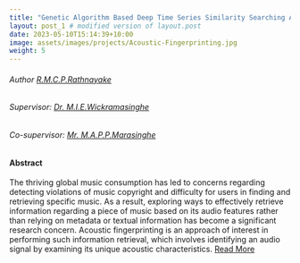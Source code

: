 ```yaml
---
title: "Genetic Algorithm Based Deep Time Series Similarity Searching Approach for Acoustic Fingerprinting"
layout: post_1 # modified version of layout.post
date: 2023-05-10T15:14:39+10:00
image: assets/images/projects/Acoustic-Fingerprinting.jpg
weight: 5
---
```


###### Author [R.M.C.P.Rathnayake](/author/RMCPRathnayake.html)

###### Supervisor: [Dr. M.I.E.Wickramasinghe](/team/dr-manju/index.html)
###### Co-supervisor: [ Mr. M.A.P.P.Marasinghe](/team/pasindu-marasinghe/index.html)

#### Abstract
The thriving global music consumption has led to concerns regarding detecting
violations of music copyright and difficulty for users in finding and retrieving
specific music. As a result, exploring ways to effectively retrieve information
regarding a piece of music based on its audio features rather than relying on
metadata or textual information has become a significant research concern.
Acoustic fingerprinting is an approach of interest in performing such information
retrieval, which involves identifying an audio signal by examining its unique
acoustic characteristics. [Read More](/projects/Acoustic-Fingerprinting.html)